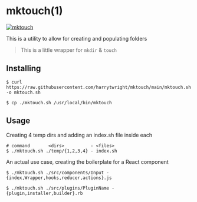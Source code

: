 # mktouch(1)

[![mktouch](https://github.com/harrytwright/mktouch/actions/workflows/mktouch.sh.yml/badge.svg)](https://github.com/harrytwright/mktouch/actions/workflows/mktouch.sh.yml)

This is a utility to allow for creating and populating folders

> This is a little wrapper for `mkdir` & `touch`

## Installing

```shell
$ curl https://raw.githubusercontent.com/harrytwright/mktouch/main/mktouch.sh -o mktouch.sh

$ cp ./mktouch.sh /usr/local/bin/mktouch
```


## Usage

Creating 4 temp dirs and adding an index.sh file inside each

```shell
# command       <dirs>          - <files>
$ ./mktouch.sh ./temp/{1,2,3,4} - index.sh
```

An actual use case, creating the boilerplate for a React component

```shell
$ ./mktouch.sh ./src/components/Input - {index,Wrapper,hooks,reducer,actions}.js

$ ./mktouch.sh ./src/plugins/PluginName - {plugin,installer,builder}.rb
```

